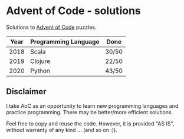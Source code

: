 # Advent of Code - solutions
Solutions to [Advent of Code](https://adventofcode.com/) puzzles.

| Year | Programming Language | Done  |
| ---- | -------------------- | ----- |
| 2018 | Scala                | 30/50 |
| 2019 | Clojure              | 22/50 |
| 2020 | Python               | 43/50 |

## Disclaimer
I take AoC as an opportunity to learn new programming languages and practice programming.
There may be better/more efficient solutions.

Feel free to copy and reuse the code.
However, it is provided "AS IS", without warranty of any kind ... (and so on :)).